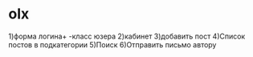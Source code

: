 # olx

1)форма логина+
-класс юзера
2)кабинет
3)добавить пост
4)Список постов в подкатегории
5)Поиск
6)Отправить письмо автору
